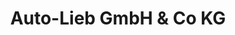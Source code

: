---
title: "Auto-Lieb GmbH & Co KG"
url: /ebensfeld/auto-lieb-gmbh-und-co-kg/
shop: Autowerkstatt
---